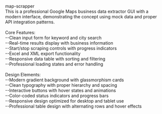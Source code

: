 map-scrapper</br>
This is a professional Google Maps business data extractor GUI with a modern interface, demonstrating the concept using mock data and proper API integration patterns.</br>
</br>
Core Features:</br>
--Clean input form for keyword and city search</br>
--Real-time results display with business information</br>
--Start/stop scraping controls with progress indicators</br>
--Excel and XML export functionality</br>
--Responsive data table with sorting and filtering</br>
--Professional loading states and error handling</br>
</br>
Design Elements:</br>
--Modern gradient background with glassmorphism cards</br>
--Clean typography with proper hierarchy and spacing</br>
--Interactive buttons with hover states and animations</br>
--Color-coded status indicators and progress bars</br>
--Responsive design optimized for desktop and tablet use</br>
--Professional table design with alternating rows and hover effects</br>

